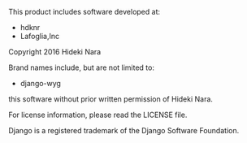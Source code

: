 This product includes software developed at:

* hdknr
* Lafoglia,Inc

Copyright 2016  Hideki Nara

Brand names include, but are not limited to:

* django-wyg

this software without prior written permission of Hideki Nara.

For license information, please read the LICENSE file.

Django is a registered trademark of the Django Software Foundation.
